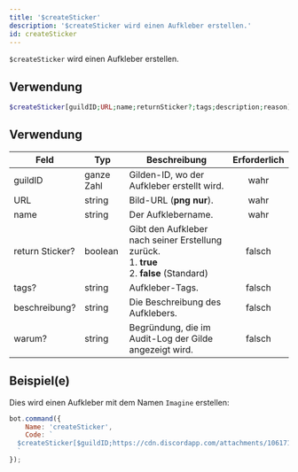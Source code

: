 ```yaml
---
title: '$createSticker'
description: '$createSticker wird einen Aufkleber erstellen.'
id: createSticker
---
```


`$createSticker` wird einen Aufkleber erstellen.

## Verwendung

```php
$createSticker[guildID;URL;name;returnSticker?;tags;description;reason]
```

## Verwendung

| Feld            | Typ        | Beschreibung                                                                                                    | Erforderlich |
| --------------- | ---------- | --------------------------------------------------------------------------------------------------------------- |:------------:|
| guildID         | ganze Zahl | Gilden-ID, wo der Aufkleber erstellt wird.                                                                      |     wahr     |
| URL             | string     | Bild-URL (**png nur**).                                                                                         |     wahr     |
| name            | string     | Der Aufklebername.                                                                                              |     wahr     |
| return Sticker? | boolean    | Gibt den Aufkleber nach seiner Erstellung zurück. <br /> 1. **true** <br /> 2. **false** (Standard) |    falsch    |
| tags?           | string     | Aufkleber-Tags.                                                                                                 |    falsch    |
| beschreibung?   | string     | Die Beschreibung des Aufklebers.                                                                                |    falsch    |
| warum?          | string     | Begründung, die im Audit-Log der Gilde angezeigt wird.                                                          |    falsch    |

## Beispiel(e)

Dies wird einen Aufkleber mit dem Namen `Imagine` erstellen:

```javascript
bot.command({
    Name: 'createSticker',
    Code: `
  $createSticker[$guildID;https://cdn.discordapp.com/attachments/1061712111052521493/1066397675278323734/692445926480150611.png;Imagine;true;money;Random sticker;Testing.]
  `
});
```
